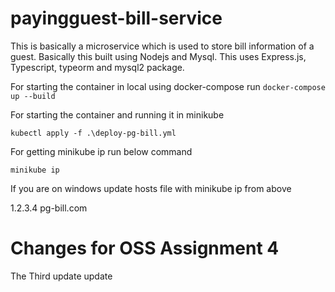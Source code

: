 <!-- @format -->

# payingguest-bill-service

This is basically a microservice which is used to store bill information of a guest.
Basically this built using Nodejs and Mysql. This uses Express.js, Typescript, typeorm and mysql2 package.

For starting the container in local using docker-compose run `docker-compose up --build`

For starting the container and running it in minikube

`kubectl apply -f .\deploy-pg-bill.yml`

For getting minikube ip run below command

`minikube ip`

If you are on windows update hosts file with minikube ip from above

1.2.3.4 pg-bill.com

# Changes for OSS Assignment 4

The Third update update
